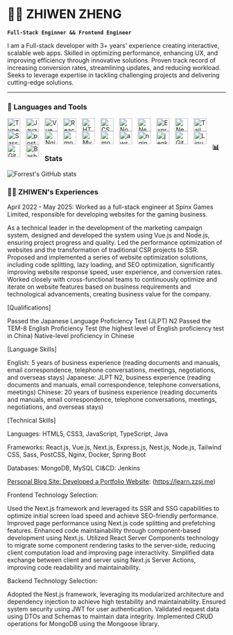 # 🏄‍♂️ ZHIWEN ZHENG

**`Full-Stack Enginner && Frontend Engineer`**

I am a Full-stack developer with 3+ years' experience creating interactive, scalable web apps. Skilled in optimizing performance, enhancing UX, and improving efficiency through innovative solutions. Proven track record of increasing conversion rates, streamlining updates, and reducing workload. Seeks to leverage expertise in tackling challenging projects and delivering cutting-edge solutions.

---

### 🧰 Languages and Tools


<img align="left" alt="TypeScript" width="30px" style="padding-right:10px;" src="https://cdn.jsdelivr.net/gh/devicons/devicon/icons/typescript/typescript-plain.svg" />
<img align="left" alt="JavaScript" width="30px" style="padding-right:10px;" src="https://cdn.jsdelivr.net/gh/devicons/devicon/icons/javascript/javascript-plain.svg" />
<img align="left" alt="Vue" width="30px" style="padding-right:10px;" src="https://cdn.jsdelivr.net/gh/devicons/devicon/icons/vuejs/vuejs-original.svg" />
<img align="left" alt="React" width="30px" style="padding-right:10px;" src="https://cdn.jsdelivr.net/gh/devicons/devicon/icons/react/react-original.svg" />
<img align="left" alt="HTML" width="30px" style="padding-right:10px;" src="https://cdn.jsdelivr.net/gh/devicons/devicon/icons/html5/html5-plain.svg" />
<img align="left" alt="CSS" width="30px" style="padding-right:10px;" src="https://cdn.jsdelivr.net/gh/devicons/devicon/icons/css3/css3-plain.svg" />
<img align="left" alt="NodeJS" width="30px" style="padding-right:10px;" src="https://cdn.jsdelivr.net/gh/devicons/devicon/icons/nodejs/nodejs-original.svg" />
<img align="left" alt="NextJS" width="30px" style="padding-right:10px;" src="https://cdn.jsdelivr.net/gh/devicons/devicon/icons/nextjs/nextjs-original.svg" />
<img align="left" alt="ExpressJS" width="30px" style="padding-right:10px;" src="https://cdn.jsdelivr.net/gh/devicons/devicon/icons/express/express-original-wordmark.svg" />
<img align="left" alt="NestJS" width="30px" style="padding-right:10px;" src="https://cdn.jsdelivr.net/gh/devicons/devicon/icons/nestjs/nestjs-original.svg" />
<img align="left" alt="TailwindCss" width="30px" style="padding-right:10px;" src="https://cdn.jsdelivr.net/gh/devicons/devicon/icons/tailwindcss/tailwindcss-original.svg" />
<img align="left" alt="Sass" width="30px" style="padding-right:10px;" src="https://cdn.jsdelivr.net/gh/devicons/devicon/icons/sass/sass-original.svg" />
<img align="left" alt="postcss" width="30px" style="padding-right:10px;" src="https://cdn.jsdelivr.net/gh/devicons/devicon/icons/postcss/postcss-original-wordmark.svg" />
<img align="left" alt="Nginx" width="30px" style="padding-right:10px;" src="https://cdn.jsdelivr.net/gh/devicons/devicon/icons/nginx/nginx-original.svg" />
<img align="left" alt="mongodb" width="30px" style="padding-right:10px;" src="https://cdn.jsdelivr.net/gh/devicons/devicon/icons/mongodb/mongodb-original-wordmark.svg" />
<img align="left" alt="Mysql" width="30px" style="padding-right:10px;" src="https://cdn.jsdelivr.net/gh/devicons/devicon/icons/mysql/mysql-original-wordmark.svg" />
<img align="left" alt="mongoose" width="30px" style="padding-right:10px;" src="https://cdn.jsdelivr.net/gh/devicons/devicon/icons/mongoose/mongoose-original-wordmark.svg" />
<img align="left" alt="aws" width="30px" style="padding-right:10px;" src="https://cdn.jsdelivr.net/gh/devicons/devicon/icons/amazonwebservices/amazonwebservices-original-wordmark.svg" />
<img align="left" alt="nginx" width="30px" style="padding-right:10px;" src="https://cdn.jsdelivr.net/gh/devicons/devicon/icons/nginx/nginx-original.svg" />
<img align="left" alt="jenkins" width="30px" style="padding-right:10px;" src="https://cdn.jsdelivr.net/gh/devicons/devicon/icons/jenkins/jenkins-line.svg" />
<img align="left" alt="Git" width="30px" style="padding-right:10px;" src="https://cdn.jsdelivr.net/gh/devicons/devicon/icons/git/git-original.svg" />
<img align="left" alt="Linux" width="30px" style="padding-right:10px;" src="https://cdn.jsdelivr.net/gh/devicons/devicon/icons/linux/linux-original.svg" />
<img align="left" alt="GitHub" width="30px" style="padding-right:10px;" src="https://cdn.jsdelivr.net/gh/devicons/devicon/icons/github/github-original.svg" />
<img align="left" alt="Bash" width="30px" style="padding-right:10px;" src="https://cdn.jsdelivr.net/gh/devicons/devicon/icons/bash/bash-original.svg" />
<br />

#

[//]: # (### 📺 Portfolio Website)

[//]: # ()
[//]: # (<!-- BEGIN YOUTUBE-CARDS -->)

[//]: # ([![A Complete Overview of DevOps]&#40;https://ytcards.demolab.com/?id=zG1cM9VSINg&title=A+Complete+Overview+of+DevOps&lang=en&timestamp=1712845830&background_color=%230d1117&title_color=%23ffffff&stats_color=%23dedede&max_title_lines=1&width=250&border_radius=5&duration=867 "A Complete Overview of DevOps"&#41;]&#40;https://www.youtube.com/watch?v=zG1cM9VSINg&#41;)

[//]: # ([![Win this RTX 4090 signed by Jensen Huang]&#40;https://ytcards.demolab.com/?id=VybxPh8Trls&title=Win+this+RTX+4090+signed+by+Jensen+Huang&lang=en&timestamp=1710538911&background_color=%230d1117&title_color=%23ffffff&stats_color=%23dedede&max_title_lines=1&width=250&border_radius=5&duration=50 "Win this RTX 4090 signed by Jensen Huang"&#41;]&#40;https://www.youtube.com/watch?v=VybxPh8Trls&#41;)

[//]: # ([![How Data Structures & Algorithms are Actually Used]&#40;https://ytcards.demolab.com/?id=ALPWOiUKIjY&title=How+Data+Structures+%26+Algorithms+are+Actually+Used&lang=en&timestamp=1710513900&background_color=%230d1117&title_color=%23ffffff&stats_color=%23dedede&max_title_lines=1&width=250&border_radius=5&duration=699 "How Data Structures & Algorithms are Actually Used"&#41;]&#40;https://www.youtube.com/watch?v=ALPWOiUKIjY&#41;)

[//]: # ([![The Biggest Issues I've Faced Web Scraping &#40;and how to fix them&#41;]&#40;https://ytcards.demolab.com/?id=vxk6YPRVg_o&title=The+Biggest+Issues+I%27ve+Faced+Web+Scraping+%28and+how+to+fix+them%29&lang=en&timestamp=1709917248&background_color=%230d1117&title_color=%23ffffff&stats_color=%23dedede&max_title_lines=1&width=250&border_radius=5&duration=903 "The Biggest Issues I've Faced Web Scraping &#40;and how to fix them&#41;"&#41;]&#40;https://www.youtube.com/watch?v=vxk6YPRVg_o&#41;)

[//]: # ([![The Data Structure You Use Matters a Lot]&#40;https://ytcards.demolab.com/?id=VpnZnFUHhIU&title=The+Data+Structure+You+Use+Matters+a+Lot&lang=en&timestamp=1707836432&background_color=%230d1117&title_color=%23ffffff&stats_color=%23dedede&max_title_lines=1&width=250&border_radius=5&duration=395 "The Data Structure You Use Matters a Lot"&#41;]&#40;https://www.youtube.com/watch?v=VpnZnFUHhIU&#41;)

[//]: # ([![Top Paying Companies for Software Engineers]&#40;https://ytcards.demolab.com/?id=cIvduLKs5uY&title=Top+Paying+Companies+for+Software+Engineers&lang=en&timestamp=1707058821&background_color=%230d1117&title_color=%23ffffff&stats_color=%23dedede&max_title_lines=1&width=250&border_radius=5&duration=32 "Top Paying Companies for Software Engineers"&#41;]&#40;https://www.youtube.com/watch?v=cIvduLKs5uY&#41;)

[//]: # (<!-- END YOUTUBE-CARDS -->)

[//]: # ([<img src="https://custom-icon-badges.demolab.com/badge/-Subscribe%20For%20More-red?style=for-the-badge&logo=video&logoColor=white"/>]&#40;https://www.youtube.com/c/fknight?sub_confirmation=1&#41;)

#

### 📊 Stats

![Forrest's GitHub stats](https://github-readme-stats.vercel.app/api?username=TEICHIMON&show_icons=true&theme=gruvbox)



<div>
 <summary><h3>👨‍💻 ZHIWEN's Experiences</h3></summary>
April 2022 - May 2025: Worked as a full-stack engineer at Spinx Games Limited, responsible for developing websites for the gaming business.

As a technical leader in the development of the marketing campaign system, designed and developed the system using Vue.js and Node.js, ensuring project progress and quality.
Led the performance optimization of websites and the transformation of traditional CSR projects to SSR.
Proposed and implemented a series of website optimization solutions, including code splitting, lazy loading, and SEO optimization, significantly improving website response speed, user experience, and conversion rates.
Worked closely with cross-functional teams to continuously optimize and iterate on website features based on business requirements and technological advancements, creating business value for the company.

[Qualifications]

Passed the Japanese Language Proficiency Test (JLPT) N2
Passed the TEM-8 English Proficiency Test (the highest level of English proficiency test in China)
Native-level proficiency in Chinese

[Language Skills]

English: 5 years of business experience (reading documents and manuals, email correspondence, telephone conversations, meetings, negotiations, and overseas stays)
Japanese: JLPT N2, business experience (reading documents and manuals, email correspondence, telephone conversations, meetings)
Chinese: 20 years of business experience (reading documents and manuals, email correspondence, telephone conversations, meetings, negotiations, and overseas stays)

[Techn[]()ical Skills]

Languages: HTML5, CSS3, JavaScript, TypeScript, Java

Frameworks: React.js, Vue.js, Next.js, Express.js, Nest.js, Node.js, Tailwind CSS, Sass, PostCSS, Nginx, Docker, Spring Boot

Databases: MongoDB, MySQL
CI&CD: Jenkins 

[Personal Blog Site: Developed a Portfolio Website][website]: (https://learn.zzsj.me)

Frontend Technology Selection:

Used the Next.js framework and leveraged its SSR and SSG capabilities to optimize initial screen load speed and achieve SEO-friendly performance.
Improved page performance using Next.js code splitting and prefetching features.
Enhanced code maintainability through component-based development using Next.js.
Utilized React Server Components technology to migrate some component rendering tasks to the server-side, reducing client computation load and improving page interactivity.
Simplified data exchange between client and server using Next.js Server Actions, improving code readability and maintainability.

Backend Technology Selection:

Adopted the Nest.js framework, leveraging its modularized architecture and dependency injection to achieve high testability and maintainability.
Ensured system security using JWT for user authentication.
Validated request data using DTOs and Schemas to maintain data integrity.
Implemented CRUD operations for MongoDB using the Mongoose library.

[website]: https://learn.zzsj.me
</div>
